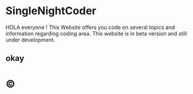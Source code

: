 # SingleNightCoder
HOLA everyone !
This Website offers you code on several topics and information regarding coding area. 
This website is in beta version and still under development.
<html>
  <head>
    <body>
      <h2>okay</h2>
    </body>
  </head>
  </html>
  

# © 
